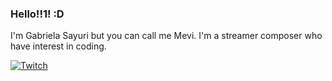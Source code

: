 ### Hello!!1! :D

<!--
**iMevi/iMevi** is a ✨ _special_ ✨ repository because its `README.md` (this file) appears on your GitHub profile.

Here are some ideas to get you started:

- 🔭 I’m currently working on ...
- 🌱 I’m currently learning ...
- 👯 I’m looking to collaborate on ...
- 🤔 I’m looking for help with ...
- 💬 Ask me about ...
- 📫 How to reach me: ...
- 😄 Pronouns: ...
- ⚡ Fun fact: ...
-->

I'm Gabriela Sayuri but you can call me Mevi. I'm a streamer composer who have interest in coding.

[![Twitch](https://img.shields.io/badge/Twitch-6441A5?style=for-the-badge&logo=twitch&logoColor=white)](https://twitch.tv/immevis)
